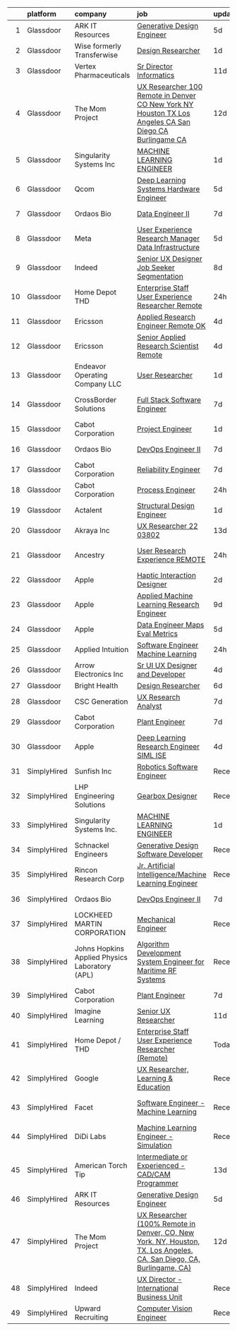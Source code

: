 

|    | platform    | company                                        | job                                                                                                                                                                                                                                                                                                                                                                                                                                                                                                                                                                                                                                                                                                                                                                                                                                                                                                                                                                                                                                                                                                                                                                                                                                                                                                                                                                                          | update_time   | location                    |
|---:|:------------|:-----------------------------------------------|:---------------------------------------------------------------------------------------------------------------------------------------------------------------------------------------------------------------------------------------------------------------------------------------------------------------------------------------------------------------------------------------------------------------------------------------------------------------------------------------------------------------------------------------------------------------------------------------------------------------------------------------------------------------------------------------------------------------------------------------------------------------------------------------------------------------------------------------------------------------------------------------------------------------------------------------------------------------------------------------------------------------------------------------------------------------------------------------------------------------------------------------------------------------------------------------------------------------------------------------------------------------------------------------------------------------------------------------------------------------------------------------------|:--------------|:----------------------------|
|  1 | Glassdoor   | ARK IT Resources                               | [Generative Design Engineer](https://www.glassdoor.com/partner/jobListing.htm?pos=112&ao=1136043&s=58&guid=0000018286870ad1aac66d6ca388a45b&src=GD_JOB_AD&t=SR&vt=w&ea=1&cs=1_012228f4&cb=1660114373851&jobListingId=1008053488799&jrtk=3-0-1ga38e2t1g2q9801-1ga38e2tnjflv800-968b136550eb3458-)                                                                                                                                                                                                                                                                                                                                                                                                                                                                                                                                                                                                                                                                                                                                                                                                                                                                                                                                                                                                                                                                                             | 5d            | Menlo Park, CA              |
|  2 | Glassdoor   | Wise formerly Transferwise                     | [Design Researcher](https://www.glassdoor.com/partner/jobListing.htm?pos=124&ao=1136043&s=58&guid=0000018286870ad1aac66d6ca388a45b&src=GD_JOB_AD&t=SR&vt=w&cs=1_9b1b222f&cb=1660114373857&jobListingId=1008061068404&jrtk=3-0-1ga38e2t1g2q9801-1ga38e2tnjflv800-8e8d3fd3090ffea4-)                                                                                                                                                                                                                                                                                                                                                                                                                                                                                                                                                                                                                                                                                                                                                                                                                                                                                                                                                                                                                                                                                                           | 1d            | New York, NY                |
|  3 | Glassdoor   | Vertex Pharmaceuticals                         | [Sr  Director Informatics](https://www.glassdoor.com/partner/jobListing.htm?pos=104&ao=1110586&s=58&guid=0000018286870ad1aac66d6ca388a45b&src=GD_JOB_AD&t=SR&vt=w&cs=1_926623f8&cb=1660114373850&jobListingId=1008038636642&cpc=878687325D2A5CC7&jrtk=3-0-1ga38e2t1g2q9801-1ga38e2tnjflv800-8c6666baebe0c308--6NYlbfkN0DLSkztd4vtTiXJqeHSV6FQdAfV6v4UgVauYgd-fEjIKzcBdXAyD1pAqBYN21JT7FRNkXQlVRWH2X5r23gxL7hkcXW29DF7uqYarHl3-kBnk9wiy9VUUwrfFDE1bbGq-3WotvgzURLlkFs9D6HE7sYjcXuvRYf1-nGtTBsFro9MTNNql6ZanUAuSY0tLzArzgUMiOb9VOBipB3yfSdNzEF7CH6iFwm-iAcSrXVr2yWCb6fSgOcS2pj81FSE1ynWjWYV2UrWFKM2TqcYu4Z8O6_2mWwd-2S7LNvo2VN9tSOlCUdHawafq-rqANHxXJCa9XGybFjhGSpJPj9KX3laQesjasTh-oqhIpRsHEH0H9fDwSVbxWj6yGKVolAzEHDLifxp7ZGD2txshhAjqD3NlwDGkyYySkHFaZGq5aMFtQVWk4_acz0F_qBzxzF_YrhiTk7lpMeBB3SVTvGrde_0nOfpmRx604kHaxrzNzyGssG_JImG7jAJi5PkQHdgqVuyqX2lKyXZOGyb3gIYVL0MSnKF79kyW6yMxHzMHtLKlFuxk8JLQ80orBpy)                                                                                                                                                                                                                                                                                                                                                                                                                                                                               | 11d           | Boston, MA                  |
|  4 | Glassdoor   | The Mom Project                                | [UX Researcher  100  Remote in Denver  CO  New York  NY  Houston  TX  Los Angeles  CA  San Diego  CA  Burlingame  CA ](https://www.glassdoor.com/partner/jobListing.htm?pos=107&ao=1110586&s=58&guid=0000018286870ad1aac66d6ca388a45b&src=GD_JOB_AD&t=SR&vt=w&cs=1_32e928f5&cb=1660114373851&jobListingId=1008034968036&cpc=C19BE7EA145E205E&jrtk=3-0-1ga38e2t1g2q9801-1ga38e2tnjflv800-67172432695b284b--6NYlbfkN0BDp_epf89aHDQhKpPegNJQ_ldQpEFZQsM9OcONMGxWx6pU56EKHF58QjVdAUvn2gXbir20QHWRLNwdvRc3_NIGqJ-s9orVohzQ1eBZAEMF8feyYqvQOp_ymqfL4B7zGZu4pnTpy7cWuCNrkPyTgz6AUWGiur08UrlqpByqfLO4_6Q0VWQySabgXUobcs_fsjowmt0zT6VMecjOKA8eh6FOfXY5nL5wkTvZj4ZLSsDhmRFk4zd1ewuKJft-dPOnUXwl8fMGLtnpQUyx9H8LzsII0OOL259H1JbV9ECvfZ1-tuYSb74C4-UlJnXxSnwy1YgcFYtFVa3p3bj1fsRxgG6vaa__TigsH37R1OWCMaMy7fMNmmmvJKrZvfDEGG6o3s1gVcOKS773JFZajeeJs8euAoMiR0aWIVh9jtJSY4j45ImIBb3MgWuEplTpQ1_sOsV3PP9VPBtVMRxLi63aSj6EZP8Tf6hrDdVAx_YwGx3RADNkMFb2oPIm98hEtyCofc3uktPnsAWph2gEF8YB_lt4btNINxkmJOFH23q6p6gQtTURXXH8Om-bjAfBF8dMvn5k58cPYCzHGQ%3D%3D)                                                                                                                                                                                                                                                                                                                                                       | 12d           | Houston, TX                 |
|  5 | Glassdoor   | Singularity Systems Inc                        | [MACHINE LEARNING ENGINEER](https://www.glassdoor.com/partner/jobListing.htm?pos=103&ao=1110586&s=58&guid=0000018286870ad1aac66d6ca388a45b&src=GD_JOB_AD&t=SR&vt=w&ea=1&cs=1_d184c5ec&cb=1660114373850&jobListingId=1008061183924&cpc=C3517E2410EFB392&jrtk=3-0-1ga38e2t1g2q9801-1ga38e2tnjflv800-7210eacefcc866b2--6NYlbfkN0CtwOkgDuej6vPfWODMxjOIyNEohQmdYMppGq8y8dOpBhDQGscm3dodQ8jwyPYAPvtMN8oOsFtAXeV00_JlJr2hexHfooBDObTkIixtocVIuly5mY_LhOoVsfT3yebNSuw3MixXazDBx5MNcje3IPzphM3oPK2w_zBOyGtydC8v00WH2tx7Qgl3pYOavSXSaCnC9TQYFUducfT3aQ9WEU4eBx-cSfOeKN2exaedv0zzb8MWT95HuajLbPro3EtwwIwSBLQ4HgJ23gPqqP17kdz8cf_JThPVuI05iBTsiquIvIrBX1uglFkyJbfLtelXD4JizPSOtyJ4cATTXc_jFle4Ur55zfI4UgkYMUeayWg11EQ2yLpNgq0omwXqWWWuzKi3q-PaceKXNFt4sNZ3ahXwQzy68bPIvr9I3lk0KUb7QYRVZBac1nk2AXwTd41-jLC9TTm-fkGkqiFT5l7xqGua_W7qn1TZEVPdbNsT19rPIpfD-VgfaOgEF-K9BAiigMo%3D)                                                                                                                                                                                                                                                                                                                                                                                                                                                                                                                           | 1d            | Princeton, NJ               |
|  6 | Glassdoor   | Qcom                                           | [Deep Learning Systems Hardware Engineer](https://www.glassdoor.com/partner/jobListing.htm?pos=126&ao=1136043&s=58&guid=0000018286870ad1aac66d6ca388a45b&src=GD_JOB_AD&t=SR&vt=w&cs=1_93011ae8&cb=1660114373857&jobListingId=1008054096328&jrtk=3-0-1ga38e2t1g2q9801-1ga38e2tnjflv800-f2de1cf3034822a6-)                                                                                                                                                                                                                                                                                                                                                                                                                                                                                                                                                                                                                                                                                                                                                                                                                                                                                                                                                                                                                                                                                     | 5d            | San Diego, CA               |
|  7 | Glassdoor   | Ordaos Bio                                     | [Data Engineer II](https://www.glassdoor.com/partner/jobListing.htm?pos=106&ao=1110586&s=58&guid=0000018286870ad1aac66d6ca388a45b&src=GD_JOB_AD&t=SR&vt=w&cs=1_e73039f9&cb=1660114373850&jobListingId=1008048418036&cpc=C19BE7EA145E205E&jrtk=3-0-1ga38e2t1g2q9801-1ga38e2tnjflv800-907958a6c139fc12--6NYlbfkN0DG4ntHtB_rMsnfhgmnSvK2brktLme1L4SiDeJjQ-izrVOLqRJ5-yjEhSyAj73O13ROpSzp79vSWq4GOqbIErSzM8-tGTruVj2MTowd9uA5GMdSbmiGfQ-Xc8ZOBLqOBTEeFDSpcfhQiSDBsi08-rN5WTyP7JR6bUxmpHLt7Ry_TLHql2qfvoEb0Ypr4Z_PanLLckrtx7tnWPzqfkeRwlForZwc2tiCgheh9E1sqZ_d9vOegoZHLZ3Bio6iinPUW5Wi9umm-hCR6aX-wTyYIB0A-AT5ADx0WPGJXX7bUM4FuGYGAy0Z3qWcGRoVYGdFAK-uP-zycUYlvCOrzWMecoHd5n-IXwBSxIissFqlw42xoBd5ILuWzHLYI9bEAWqnLM17tqT3QoZyGHTo8vqWwdCRVDU5S7y8qlYu4UR2AkYTFKy-GblDjgmidAOZcE98FW4VnXBZnqUwdMg_19g8Bh0LWN9TWHAmKPpV-harrZKceH0PnYO5CGClRg-bain4TXyuDkhWc8DojSAV1Wu_zPgezbwp2Vna5w0I9N0QC4rZb-f0OXFyn9sU5cC0qIFtw_u3gJs62hZfLB6WoWQDPrctKQXbdDlG12JjX-igmmroTpb4DWRF38ObHofh17C_FggI6YC7Z8FhbGrn0sc8C-39UXVQDWeSOOxXDzMuKoFi8XfHckBLdf0uz_SywrounU_cX28l3B5LuB4o3LUO7-i8j3q_Lua0_gdBVSH-nn1jpck90q2HPDm475fjGArm01npK4LhAQPqNQRLQfWSM1eDcBqO0p_CQb5I7Uosxl5rhha9bx74qJkG3Vinp8uBn40AFa5QzBQfGCYTYRx2Gh9IT7bWWp9XZiVAelBIQfziJVtTrz2keUm_0Id197eRsIxRimwuVwzwbmiGJTg15BNepT5U-FiClsleDTLvfgMOwz7qCbjdroWO8ueG2O1BQIZgTXppT_yQrQ%3D%3D)                                                           | 7d            | New York, NY                |
|  8 | Glassdoor   | Meta                                           | [User Experience Research Manager  Data Infrastructure ](https://www.glassdoor.com/partner/jobListing.htm?pos=130&ao=1136043&s=58&guid=0000018286870ad1aac66d6ca388a45b&src=GD_JOB_AD&t=SR&vt=w&cs=1_a2172b86&cb=1660114373857&jobListingId=1008054124560&jrtk=3-0-1ga38e2t1g2q9801-1ga38e2tnjflv800-d6b1ac4c8bf1d8ef-)                                                                                                                                                                                                                                                                                                                                                                                                                                                                                                                                                                                                                                                                                                                                                                                                                                                                                                                                                                                                                                                                      | 5d            | Menlo Park, CA              |
|  9 | Glassdoor   | Indeed                                         | [Senior UX Designer  Job Seeker Segmentation](https://www.glassdoor.com/partner/jobListing.htm?pos=110&ao=1110586&s=58&guid=0000018286870ad1aac66d6ca388a45b&src=GD_JOB_AD&t=SR&vt=w&cs=1_be497c97&cb=1660114373851&jobListingId=1008045137922&cpc=A65DF3A704A48F9B&jrtk=3-0-1ga38e2t1g2q9801-1ga38e2tnjflv800-ba22dd3dffbff0ff--6NYlbfkN0CiRNM7CVr8YueLFKlzwbFWI0o7IjV438l4sVrvKZ0flpURU_mqoI8EbsK64YRr3OBxamdZgdgko2CTfioXCY_DYHIB2xxcyVwomUs2pzvmtaphLKjiNDB_cy3xqXCuLNWRh7cQuUlcbFgaGG8KCxN0jJPzf7cgbXkBzQFyoHT4iI93G_pHj1G5hgk02PxcU8zTonDd4wdBKGbd_CPinwvchoZYRxYW9FN0yqoKJjZnaCQ3tdA6veBidQXhMA7EC-FEDPEv_qlM4pilXC9muVI9PYnQJUc0vtgm3IUdwXBNkgFufsCfpOOWijNJcmGb_K6MoYSmt0fb4wsv57MtzwZ5CeF5tDPmRDJ6v67yZHk6y9-Axk2sWRwAlu1gQ0dZZt8vtA8yT5C8MOpQV3aEU1kYAAdynhoD9dvtxtmPyF4ZpYz2bws_OZM3QzGBySxkHVewN_Zq36u2yBBB_Dsr6LwYCNPPtswFeyfNrWy8yhzITJ8xvVpd5QJ5Z9udMUl4BUbJBYQX7PHX9fCxa4ycmKJ5vn7us2S_vNmEM1pLIzs6Hw%3D%3D)                                                                                                                                                                                                                                                                                                                                                                                                                                                                | 8d            | New York, NY                |
| 10 | Glassdoor   | Home Depot   THD                               | [Enterprise Staff User Experience Researcher  Remote ](https://www.glassdoor.com/partner/jobListing.htm?pos=125&ao=1136043&s=58&guid=0000018286870ad1aac66d6ca388a45b&src=GD_JOB_AD&t=SR&vt=w&cs=1_5e4fd6d8&cb=1660114373857&jobListingId=1008063577185&jrtk=3-0-1ga38e2t1g2q9801-1ga38e2tnjflv800-98841ea7cd005356-)                                                                                                                                                                                                                                                                                                                                                                                                                                                                                                                                                                                                                                                                                                                                                                                                                                                                                                                                                                                                                                                                        | 24h           | Atlanta, GA                 |
| 11 | Glassdoor   | Ericsson                                       | [Applied Research Engineer  Remote OK ](https://www.glassdoor.com/partner/jobListing.htm?pos=116&ao=1136043&s=58&guid=0000018286870ad1aac66d6ca388a45b&src=GD_JOB_AD&t=SR&vt=w&cs=1_5924dc5d&cb=1660114373852&jobListingId=1008056418648&jrtk=3-0-1ga38e2t1g2q9801-1ga38e2tnjflv800-a738decb98a04a21-)                                                                                                                                                                                                                                                                                                                                                                                                                                                                                                                                                                                                                                                                                                                                                                                                                                                                                                                                                                                                                                                                                       | 4d            | Plano, TX                   |
| 12 | Glassdoor   | Ericsson                                       | [Senior Applied Research Scientist  Remote ](https://www.glassdoor.com/partner/jobListing.htm?pos=128&ao=1136043&s=58&guid=0000018286870ad1aac66d6ca388a45b&src=GD_JOB_AD&t=SR&vt=w&cs=1_69323be1&cb=1660114373857&jobListingId=1008056418580&jrtk=3-0-1ga38e2t1g2q9801-1ga38e2tnjflv800-b731b7688581a356-)                                                                                                                                                                                                                                                                                                                                                                                                                                                                                                                                                                                                                                                                                                                                                                                                                                                                                                                                                                                                                                                                                  | 4d            | Los Angeles, CA             |
| 13 | Glassdoor   | Endeavor Operating Company  LLC                | [User Researcher](https://www.glassdoor.com/partner/jobListing.htm?pos=117&ao=1136043&s=58&guid=0000018286870ad1aac66d6ca388a45b&src=GD_JOB_AD&t=SR&vt=w&cs=1_3fdae5bd&cb=1660114373852&jobListingId=1008060385314&jrtk=3-0-1ga38e2t1g2q9801-1ga38e2tnjflv800-77f36a4c45207d54-)                                                                                                                                                                                                                                                                                                                                                                                                                                                                                                                                                                                                                                                                                                                                                                                                                                                                                                                                                                                                                                                                                                             | 1d            | New York, NY                |
| 14 | Glassdoor   | CrossBorder Solutions                          | [Full Stack Software Engineer](https://www.glassdoor.com/partner/jobListing.htm?pos=129&ao=1136043&s=58&guid=0000018286870ad1aac66d6ca388a45b&src=GD_JOB_AD&t=SR&vt=w&ea=1&cs=1_95bc82a0&cb=1660114373857&jobListingId=1008047555985&jrtk=3-0-1ga38e2t1g2q9801-1ga38e2tnjflv800-ff5e0ae6bc4e012b-)                                                                                                                                                                                                                                                                                                                                                                                                                                                                                                                                                                                                                                                                                                                                                                                                                                                                                                                                                                                                                                                                                           | 7d            | Saint Petersburg, FL        |
| 15 | Glassdoor   | Cabot Corporation                              | [Project Engineer](https://www.glassdoor.com/partner/jobListing.htm?pos=114&ao=1136043&s=58&guid=0000018286870ad1aac66d6ca388a45b&src=GD_JOB_AD&t=SR&vt=w&cs=1_514f1973&cb=1660114373852&jobListingId=1008061531769&jrtk=3-0-1ga38e2t1g2q9801-1ga38e2tnjflv800-949074bbe0e2c7ed-)                                                                                                                                                                                                                                                                                                                                                                                                                                                                                                                                                                                                                                                                                                                                                                                                                                                                                                                                                                                                                                                                                                            | 1d            | Carrollton, KY              |
| 16 | Glassdoor   | Ordaos Bio                                     | [DevOps Engineer II](https://www.glassdoor.com/partner/jobListing.htm?pos=108&ao=1110586&s=58&guid=0000018286870ad1aac66d6ca388a45b&src=GD_JOB_AD&t=SR&vt=w&cs=1_6bbb3b3c&cb=1660114373851&jobListingId=1008048418048&cpc=7F6F94E2229B3AB5&jrtk=3-0-1ga38e2t1g2q9801-1ga38e2tnjflv800-fc89eb719dbc1cde--6NYlbfkN0DG4ntHtB_rMsnfhgmnSvK2brktLme1L4SiDeJjQ-izrVOLqRJ5-yjEhSyAj73O13ROpSzp79vSWtq2M8nI_811qh5V6ItbfbWc-6z1_DTsCkjbxnBH59Cq6DgqKN2v1eXovP14e06wHgg0YT6K1if6JaUd3B9OEukI9eOxx57B-bZjsK9p5M5StrSaVzh64VdQ-Df4y2wxTXS9E3eZ1lwZ1aajQhKps4lyk248pxxzhZ4r8nNsVnBcheK35jr5WKwZAAzRfE0TZgt4KxYay7lTtNh7KTLrfKF5y0o0ITZAQjCI0YvEB2KDeD4UC54PgEX8dallVg7MwJ_mAdBphypbFEZz4MlcAMWS7aCPgdZ-E1xCw9i4KKrYhB85pDr20BKd6Zrifo60VvgM2KAT58oLZPuH1GSTa3iVASxD45_G5LpTleaZ5h-_1H9BqSj6qOZZo0m1bfKBfV_6GzA5IS1qYLEKn1DrgfV3wyBbreqz2brZ2YKzA7BcgC7rXMKlvYIMKheW-xjgzQ006iyANZEwRSETxB14wmQf8tXLbtaSYJofq_q8EHB8mkXzOTxi9-kwEtVKvPU88u90HI4XLyvH3F8QArA4ZLua64ANBz-ujW7JHJ35vFpTIctnQT6yT-CFilCSSWyovaodF_vqOQscIw10LzCkKgPpwCp5gLIkvkttLd4hh1yTUorPUlVxpJvkYQD5c72t21S9i7Qq7HKYD-ms50_wwg4XSQoetLo0jdGyjdoOTO8BF_xV3u6T0gpyoB3ztaNUkIXHgFp3fUiDWHNnt6UW51S3p6YXC0-DJthnlaQ74JwmhPMQwJnI_F6sNdBQA8xC-OdbxvRQl213aqK16OZX4hB6PLW3TL6XHdiEV3z1sgFx9q080BhvX53Z8YZ9Z4KQ32kEOoH8rWTraUc8xrHsp1O_4SZ7qyETdT3_lnZcSsUhlhH9K2Ma4PMPi3aHoHJGsw%3D%3D)                                                         | 7d            | New York, NY                |
| 17 | Glassdoor   | Cabot Corporation                              | [Reliability Engineer](https://www.glassdoor.com/partner/jobListing.htm?pos=127&ao=1136043&s=58&guid=0000018286870ad1aac66d6ca388a45b&src=GD_JOB_AD&t=SR&vt=w&ea=1&cs=1_87ad5c01&cb=1660114373857&jobListingId=1008047219101&jrtk=3-0-1ga38e2t1g2q9801-1ga38e2tnjflv800-5fcd712e19be0bfd-)                                                                                                                                                                                                                                                                                                                                                                                                                                                                                                                                                                                                                                                                                                                                                                                                                                                                                                                                                                                                                                                                                                   | 7d            | Tuscola, IL                 |
| 18 | Glassdoor   | Cabot Corporation                              | [Process Engineer](https://www.glassdoor.com/partner/jobListing.htm?pos=113&ao=1136043&s=58&guid=0000018286870ad1aac66d6ca388a45b&src=GD_JOB_AD&t=SR&vt=w&cs=1_d74bddf7&cb=1660114373851&jobListingId=1008063768473&jrtk=3-0-1ga38e2t1g2q9801-1ga38e2tnjflv800-0e72892da3ee5ccd-)                                                                                                                                                                                                                                                                                                                                                                                                                                                                                                                                                                                                                                                                                                                                                                                                                                                                                                                                                                                                                                                                                                            | 24h           | Tuscola, IL                 |
| 19 | Glassdoor   | Actalent                                       | [Structural Design Engineer](https://www.glassdoor.com/partner/jobListing.htm?pos=109&ao=1110586&s=58&guid=0000018286870ad1aac66d6ca388a45b&src=GD_JOB_AD&t=SR&vt=w&ea=1&cs=1_f2259c4f&cb=1660114373851&jobListingId=1008061253524&cpc=1160948BCBA38B5B&jrtk=3-0-1ga38e2t1g2q9801-1ga38e2tnjflv800-8e90929a894a3bfb--6NYlbfkN0ChYVx_I3yfZ_JDY3EFoivtqvi_stwnZ_kRt8Dowt_l_d1ydueao4NE-oUleRJ4yhixlyI0_BbKK8H8imGmce_brB_Ye58ckizM5U0kO0HozPMMLpg-awZEmLJ6K2qR-SOwgkgRaEhPymzpsEvcjhEkFDSNz8mjKDljJp-cvbhl5BavPOdFY85WJsErgfI1su4teaMofVqtWoGaQHM9nOjrBxjDM6ZLomweuUlCG0SRMen9d_d0nmVje8VK-ryLUg9cFlOCRPT8ZU5_P_hyCypYvjANo4PnMjkkyXmCGhAJAQvpeS289Ukj-4k50y51yDUS74eTn1_uggJC0QT8uschNk_oGkRsPU14SFhG-YetAVRRVA3pRbcNC0ogss8fPgFwX648RGGJSRPbh0Y1L7eHReYZ93A8qq1szVOOoeZs_dCFDswAefWYhqPBXy1lOgZY75cOfS3Q5J0iE5tlu9dc6GEBukI6bwDkKQ8r3lKUZnNGrbf9kei1jjoyR0tlNqwD0vlTzA_v6GyVEPcxQOpGmSei_tCqe0w4Rg4QFPomtvn4xCKgsQ497zFB7Dd35BYyO3iLjTfSZPMCVK1lAOVlnamcY2LNbSRJK3eOpnnwZ985dtRwzoX-4KRUTsu-Jp1660rwYaz-2cMUod3qPOGEUdR3T2xUQ2Y_PAVK1NtVQSxbUNxQlHcrg7GrJuZ1mStZL3ivqc31r9Wby9zxblXCXTgihG3P-Fobr4P8lIoiX9u5YIN9y-o8O72s45vmBEQNcWa5yWim0PbuPSNEysAnGwMOV7cb8MQyFRiuOQ9V__whQWsFEILv_dvTcVqVn5jZ15EFWEAW40ay8IXXQXCrqLhSpe28g5TO3HKk-GDC1khTzsz-i2J3mTkuKX_nBDPOI2DAKHr63qQ4GAWYo3R2OYrOTYbw4ox401sq7ZBOCpsEEm63ZY9eqUJW93TC_-1RBzBUhx_R3Vf1Bu2LAW_0DHFrBQ_hS5s%3D)                          | 1d            | Ridley Park, PA             |
| 20 | Glassdoor   | Akraya Inc                                     | [UX Researcher   22 03802](https://www.glassdoor.com/partner/jobListing.htm?pos=121&ao=1136043&s=58&guid=0000018286870ad1aac66d6ca388a45b&src=GD_JOB_AD&t=SR&vt=w&cs=1_3d89f7cf&cb=1660114373852&jobListingId=1008033552694&jrtk=3-0-1ga38e2t1g2q9801-1ga38e2tnjflv800-db53e58057eee83a-)                                                                                                                                                                                                                                                                                                                                                                                                                                                                                                                                                                                                                                                                                                                                                                                                                                                                                                                                                                                                                                                                                                    | 13d           | Mountain View, CA           |
| 21 | Glassdoor   | Ancestry                                       | [User Research Experience  REMOTE ](https://www.glassdoor.com/partner/jobListing.htm?pos=119&ao=1136043&s=58&guid=0000018286870ad1aac66d6ca388a45b&src=GD_JOB_AD&t=SR&vt=w&cs=1_6c92a2b6&cb=1660114373852&jobListingId=1008063126234&jrtk=3-0-1ga38e2t1g2q9801-1ga38e2tnjflv800-1a1feafe4f36a89e-)                                                                                                                                                                                                                                                                                                                                                                                                                                                                                                                                                                                                                                                                                                                                                                                                                                                                                                                                                                                                                                                                                           | 24h           | San Francisco, CA           |
| 22 | Glassdoor   | Apple                                          | [Haptic Interaction Designer](https://www.glassdoor.com/partner/jobListing.htm?pos=115&ao=1136043&s=58&guid=0000018286870ad1aac66d6ca388a45b&src=GD_JOB_AD&t=SR&vt=w&cs=1_39a2d9ce&cb=1660114373852&jobListingId=1008059355189&jrtk=3-0-1ga38e2t1g2q9801-1ga38e2tnjflv800-dc6ebfcb211a61cf-)                                                                                                                                                                                                                                                                                                                                                                                                                                                                                                                                                                                                                                                                                                                                                                                                                                                                                                                                                                                                                                                                                                 | 2d            | Cupertino, CA               |
| 23 | Glassdoor   | Apple                                          | [Applied Machine Learning Research Engineer](https://www.glassdoor.com/partner/jobListing.htm?pos=105&ao=1110586&s=58&guid=0000018286870ad1aac66d6ca388a45b&src=GD_JOB_AD&t=SR&vt=w&cs=1_caebec37&cb=1660114373850&jobListingId=1008040016952&cpc=F4EED0218A761C36&jrtk=3-0-1ga38e2t1g2q9801-1ga38e2tnjflv800-80634c36c4f4b8fe--6NYlbfkN0BvKrLyj5gPmtZO9T8euul8TCxuuKNOtzRJOomxnwSEodTz2Bc-sPZl8WPllYOnI2jf4S4gHxb_xZ9S6tAcwRgiAvfl-FLhQWxMOk2aQ5WNRGZUF1RL6UTlOl9uoOZSsi_TYpJbJpWxkQB1ILyD6bDCnTL8Fy4LK8CPlQLejhrXiVRmPmXeIaLSgNidDkWN10F2j1BrUjF9yQUUap-A2ZpR5n9J4YPPK_YPCFh8Jm08rl-NtUl0xJR8STQwM3UZ-jNNSGHdSoO1Vsrdb-Hwjps2wVldGhQbgUfS8LglQiV3Nkt8sGfXP8k7bjJWam8ZR0NPfxbuwfx-1CDJZQ0L1lcVTA-4qfTS9HeT6s_7O1P6Q8cdZXGCqEMNz4bt1QpxEOd0YL7eNc_bjgM-aNSCVEp10-3Pk3jgy7DKlP0FZpRUCEzQ3xgDBINch3tWepl8jWaeOxNcw4SjxbOFi7qTcLi-Pkic3SeS2isPfzSysuE95fHUr4dPXyiMPIN7fKF_qtBQq9J-X56MExXsjs-A7t648i0iZPQrtP-GyfSd6ucdRnkyc4sn2eApuzaNzawVcGfr_k76rDZ7m1QJD4Fs510Dh_vnUy2mZQVP3PiTzyjeZg3nJx6Ms4ArL3pW9NGQtgAyIrFXlszpr68tzbdi5MxKRHlaCxzsu6kcGaZbGuvyd5PjXSwiMy4V-mmPl6MO8o5w938p81jImtbBQgMsBY57qX2JqOHWxLhJD0qHbvTpqhPq9vUf6Jv8up0ua81iLC1lPbW1zYGvDKId2ugv8exshMAwIp7LbCDA4QJuNzggvV9E67lOnHfQzNOXZFrr8Dn2_zhvvzLyS6vW4HyC2mFlG-j3g5c3bgYSxHFIDkBqi6c-TskeAYnK9B5dGhy_FBX-6-FippFU6NhKf2MLhlonwhkToMZHtVSA4mzGnhDpIyn5wSyeUJmBTyCU5__Kqvk3OgjhqWMZZ4_NlnMHk2nsz3RGAeSoGqUcaVBqSMdNcA%3D%3D) | 9d            | San Diego, CA               |
| 24 | Glassdoor   | Apple                                          | [Data Engineer  Maps Eval Metrics](https://www.glassdoor.com/partner/jobListing.htm?pos=101&ao=1110586&s=58&guid=0000018286870ad1aac66d6ca388a45b&src=GD_JOB_AD&t=SR&vt=w&cs=1_801d63b5&cb=1660114373849&jobListingId=1008052189557&cpc=8795CF9063CD573D&jrtk=3-0-1ga38e2t1g2q9801-1ga38e2tnjflv800-8cc301145b108724--6NYlbfkN0BvKrLyj5gPmtZO9T8euul8TCxuuKNOtzRJOomxnwSEodTz2Bc-sPZlt2Zgji_QUXFUujvrD69HkJ92zgYsOxSI6AUxEMsTN40wqiJNuk9H99kWje5zxxm38TYihDyPX3m2n6k74TGd7U47kzdwvTOBYAWEfRvCiDCSx3QQRKGMkXcl0X3KEcCSee7XWLfti-JhCOXy0-v76ATX2_Y5OCYp1Nch-8atUhcUodUTUlztXgTTQRSQrXNljilqHC_4FcoPYK08JSJKy4bMhWcVoKgBNs1gm9nBxzrdaT1Ea0boLHq3mjRcuRqifSeEAsZ5kSXXYuqmClfMByzn7eO1HMP_tjSy1tIwny0vsRDf_MCW__bkZRxsT2W7wWuvB2XYaWRFd7EUaDMYfHINzBFidJNGUM9jCsiXTs0WWqKzvK_T70WRqC325rwGBcNNezpVhRuJi4z5ABwZbVnwY1Bv1n6Wx2zezi79ZSf6bpRQGbps4rQL9JB2r4KhNiMFY8zzA8cILhOJQtZw4WsRLJlrEfJTmSY86KHz3Z8VUJNeYpnBtr7Zltnwabg0qrPieph5ecsedIpv2UIST_wnjOMWueR8L0KfWfxHxyIVSjNMTkIFwUFwRSATpZepPJd2wU0fwxNKAhCvjlRNjpXcpMndR0fM0zFG5pPhBvQIaHsYofVv9LhPWLokmZVXVa7zzkMg3DA0QdcLzpE80CX1Dd0gkzHcbjaibx65xgVmBy8ZgQZKIfXx17dfHjetI2jmxafJbkomHtjqEl5MeiLMIv8PYojQ3Rj8l5u5vuNBtGIsY7oXt2QwGbqDVTd6UrpCwa1-wYfJgOFggQc_22JzdhWrGxZNiEErLTFzHBHk2v_0Wj4FkZwbHSrMp8WQ68q-We5Dg382hNv7KfOaHQGvD3i2xfBQMFthr54k0ysbdez2Q1Eeit8mbXCavIccZ6sj-H1RrKSLdBFTdSPdP8wM38kUBnbG)                                       | 5d            | Cupertino, CA               |
| 25 | Glassdoor   | Applied Intuition                              | [Software Engineer   Machine Learning](https://www.glassdoor.com/partner/jobListing.htm?pos=123&ao=1136043&s=58&guid=0000018286870ad1aac66d6ca388a45b&src=GD_JOB_AD&t=SR&vt=w&cs=1_80efde48&cb=1660114373856&jobListingId=1008062334095&jrtk=3-0-1ga38e2t1g2q9801-1ga38e2tnjflv800-e2a90bcca028d7a2-)                                                                                                                                                                                                                                                                                                                                                                                                                                                                                                                                                                                                                                                                                                                                                                                                                                                                                                                                                                                                                                                                                        | 24h           | Mountain View, CA           |
| 26 | Glassdoor   | Arrow Electronics  Inc                         | [Sr UI UX Designer and Developer](https://www.glassdoor.com/partner/jobListing.htm?pos=111&ao=1110586&s=58&guid=0000018286870ad1aac66d6ca388a45b&src=GD_JOB_AD&t=SR&vt=w&cs=1_db0ebb9e&cb=1660114373851&jobListingId=1008056065955&cpc=8795CF9063CD573D&jrtk=3-0-1ga38e2t1g2q9801-1ga38e2tnjflv800-f6ddbad6c18bc47d--6NYlbfkN0DU7nQRDbH4s4aLIJcXdF8O4sVsxvpk95xASanc1ljvNUK9W2Ghb2zU1DyG5cANs0biYU88GwOLmEIliwjT3BgXc2QvEyj8j_hoSpD-FMPmQELIlkgbkqZPwtC_tSqWrQZWlLY6VXU33v-0Fhi7yEuh5JebqA22tuGxOKjromyq4iM-zg821kQ-YFju__z9BYBiFa7IczSzOmQExU9n8A0lYGIiCaQp9xuB-dR83p6nykZLcFzz7yhSTQO3kL9IhEc1fK8Z07tCDfeS8EzO4pCCoE27cjJohAxUaI3N3w7Daxv3w1XUjIeMWNQcrAO4qIeFl2jetueQ-M_8sow30enh7L7dVHSZa2k0qXm0FLu3c0UwpfYQptBYSTOE3kugCrkv4DAzIoUxSQPCnaiCTmpRYyXJxCaMeoLC6SvX0LcywSKRvLv4qb1jINjncH0HwyjzzD2HhiHL0NnnCM9-YvCk2o_IIh6ne1zJVXdA5xayI6w5BWNoMG1xv-q1Cr3U40iHMf6ZYhXBzd0IQvcK6HEXklA-KB9bBWf_ORRRqt3TPDMWOBYMQ9S2)                                                                                                                                                                                                                                                                                                                                                                                                                                                                        | 4d            | Hawi, HI                    |
| 27 | Glassdoor   | Bright Health                                  | [Design Researcher](https://www.glassdoor.com/partner/jobListing.htm?pos=120&ao=1136043&s=58&guid=0000018286870ad1aac66d6ca388a45b&src=GD_JOB_AD&t=SR&vt=w&cs=1_b4c1fe17&cb=1660114373856&jobListingId=1008049828200&jrtk=3-0-1ga38e2t1g2q9801-1ga38e2tnjflv800-43cfca78f4ff2ec1-)                                                                                                                                                                                                                                                                                                                                                                                                                                                                                                                                                                                                                                                                                                                                                                                                                                                                                                                                                                                                                                                                                                           | 6d            | Austin, TX                  |
| 28 | Glassdoor   | CSC Generation                                 | [UX Research Analyst](https://www.glassdoor.com/partner/jobListing.htm?pos=122&ao=1136043&s=58&guid=0000018286870ad1aac66d6ca388a45b&src=GD_JOB_AD&t=SR&vt=w&ea=1&cs=1_98fe2a45&cb=1660114373852&jobListingId=1008048415916&jrtk=3-0-1ga38e2t1g2q9801-1ga38e2tnjflv800-235d36f01d85a177-)                                                                                                                                                                                                                                                                                                                                                                                                                                                                                                                                                                                                                                                                                                                                                                                                                                                                                                                                                                                                                                                                                                    | 7d            | Remote                      |
| 29 | Glassdoor   | Cabot Corporation                              | [Plant Engineer](https://www.glassdoor.com/partner/jobListing.htm?pos=118&ao=1136043&s=58&guid=0000018286870ad1aac66d6ca388a45b&src=GD_JOB_AD&t=SR&vt=w&ea=1&cs=1_f5c63b85&cb=1660114373852&jobListingId=1008047461935&jrtk=3-0-1ga38e2t1g2q9801-1ga38e2tnjflv800-2c7b7538a2449344-)                                                                                                                                                                                                                                                                                                                                                                                                                                                                                                                                                                                                                                                                                                                                                                                                                                                                                                                                                                                                                                                                                                         | 7d            | Midland, MI                 |
| 30 | Glassdoor   | Apple                                          | [Deep Learning Research Engineer   SIML  ISE](https://www.glassdoor.com/partner/jobListing.htm?pos=102&ao=1110586&s=58&guid=0000018286870ad1aac66d6ca388a45b&src=GD_JOB_AD&t=SR&vt=w&cs=1_d99103b8&cb=1660114373849&jobListingId=1008056590665&cpc=F41FEAB56D215062&jrtk=3-0-1ga38e2t1g2q9801-1ga38e2tnjflv800-8cf5afe57976b440--6NYlbfkN0BvKrLyj5gPmtZO9T8euul8TCxuuKNOtzRJOomxnwSEodTz2Bc-sPZlt2Zgji_QUXErRRnd3Vp33tQcT4pd6XuZL_EzX01p5DU7LGNOAZKf6b8nES_dPSorzZRCkxH5ilFxRiK4HLwj0nPFAM19nIRFCjVqopxEUI0aV3oXzY-4uf3DMhgenue8OhGT4OKkb1uDVtA6y6QgovtGBG_5tfRyw552oFT0Fbx7P4tr-6pMGf-uAjuCFmY4zJI3S_tZlYKvLucGFoWG0QUvbkvPUJ8NGAv9iGtrqMcL5cNAwgpD6LKW1p1Xec8isFA6yrS12Q24qu61QPc9qeSLiZ5og6gHc77thRZ9Dipb6MhzSVOLuuk_GVqypejpTlRjwTKEOn1S1kkAo6t8bsUCVcXsReUwUl_E1VwIwn_QH0EAeCvkUMHNkzuD4g9XFPFTm5Fq412ValdTWGmHQLr_HKaVs-9AKx9folZxBorhFsmI48laWsb7S4FBRHQLII9wyYGl5NZtPrOy8OgVKosGPcVtZiQsNJ9Icpwj_dzNv_QSLFuWURsi4wRuA4fG3x3c0jQPH1J6cVKpkS64fhB4uln66JYOBJh2fa3N9W0coieIcRMk-hjJKjNMFTCTDlD4Rs8tXw-5v1vTW4PuA0Q1jlWB_OQoWN8Xm2alN2qTA1_oAHMgRZjIR7YDVC7adfWvufeSxekvj12BLZRNd_oa54FPtWKLHrHcsAb0fzNoCcfMF_tdpwc2n0cNOuzZX_nOYSvW6ZjAj4PDLKlmtLC63EW5CkHRgIOu5EJbxJve6W-s4Bq2wmvflv3i9puarrjiQgwadR2vtspPbEfHYSNNRC556qtSQJJMZdn7gd761UvWVznb1pNYOjGzRlFoHSMzNyde7n70IF6GjoKlUPO5EJD0b10xtMv8c5ZKZurmjT8IdFUNxXvtepji2uuqEPu9Bc6JWNjVWudm8ly6_FOG_CJzpA7qMApU2EaOJmg%3D)              | 4d            | Cupertino, CA               |
| 31 | SimplyHired | Sunfish Inc                                    | [Robotics Software Engineer](https://www.simplyhired.com/job/uORP5XUipJJUnbF-0CDiJ-m-dDd3MsiTpQjz_D6JSkuN631A3EvZYw?q=generative+engineer)                                                                                                                                                                                                                                                                                                                                                                                                                                                                                                                                                                                                                                                                                                                                                                                                                                                                                                                                                                                                                                                                                                                                                                                                                                                   | Recently      | Austin, TX                  |
| 32 | SimplyHired | LHP Engineering Solutions                      | [Gearbox Designer](https://www.simplyhired.com/job/VMY6SP8_4getA_7vpm0beyLYlhyePz0Z4YOFw2xXbYA0aVDhHjkIHw?q=generative+engineer)                                                                                                                                                                                                                                                                                                                                                                                                                                                                                                                                                                                                                                                                                                                                                                                                                                                                                                                                                                                                                                                                                                                                                                                                                                                             | Recently      | Novi, MI                    |
| 33 | SimplyHired | Singularity Systems Inc.                       | [MACHINE LEARNING ENGINEER](https://www.simplyhired.com/job/7MeMHw5Syn-GO3asTMk9cS2Q_nsodF8EGC3wH8FhLNKbyI4L3ygniw?q=generative+engineer)                                                                                                                                                                                                                                                                                                                                                                                                                                                                                                                                                                                                                                                                                                                                                                                                                                                                                                                                                                                                                                                                                                                                                                                                                                                    | 1d            | Princeton, NJ               |
| 34 | SimplyHired | Schnackel Engineers                            | [Generative Design Software Developer](https://www.simplyhired.com/job/KE0-EPFCtTp8eniWTTdVA6iqehRWfXqNBvdE0wHECgCONieSBqtj5A?q=generative+engineer)                                                                                                                                                                                                                                                                                                                                                                                                                                                                                                                                                                                                                                                                                                                                                                                                                                                                                                                                                                                                                                                                                                                                                                                                                                         | Recently      | Omaha, NE                   |
| 35 | SimplyHired | Rincon Research Corp                           | [Jr. Artificial Intelligence/Machine Learning Engineer](https://www.simplyhired.com/job/Yzv6jPEP7zE7_ZonJrqq1cjJCgndo2RkVZHWRnUDQp3KRVrmx248ag?q=generative+engineer)                                                                                                                                                                                                                                                                                                                                                                                                                                                                                                                                                                                                                                                                                                                                                                                                                                                                                                                                                                                                                                                                                                                                                                                                                        | Recently      | Centennial, CO +3 locations |
| 36 | SimplyHired | Ordaos Bio                                     | [DevOps Engineer II](https://www.simplyhired.com/job/_gD7p41Oqizm4sv7-d7RxEUZjF6nMRdhuO4_dJXB99IcObC2Mx_ZrQ?q=generative+engineer)                                                                                                                                                                                                                                                                                                                                                                                                                                                                                                                                                                                                                                                                                                                                                                                                                                                                                                                                                                                                                                                                                                                                                                                                                                                           | 7d            | New York, NY                |
| 37 | SimplyHired | LOCKHEED MARTIN CORPORATION                    | [Mechanical Engineer](https://www.simplyhired.com/job/DrdYSViEOJmm8VeD-CAIA2QkqGdQTsm45767GHFQXICe0v2HYKc4dg?q=generative+engineer)                                                                                                                                                                                                                                                                                                                                                                                                                                                                                                                                                                                                                                                                                                                                                                                                                                                                                                                                                                                                                                                                                                                                                                                                                                                          | Recently      | Liverpool, NY               |
| 38 | SimplyHired | Johns Hopkins Applied Physics Laboratory (APL) | [Algorithm Development System Engineer for Maritime RF Systems](https://www.simplyhired.com/job/BFnJVGGcmbevy7Wk4pFcC4iRnde_7AZCu5hMq5IQGXmhaT2I87kpQw?q=generative+engineer)                                                                                                                                                                                                                                                                                                                                                                                                                                                                                                                                                                                                                                                                                                                                                                                                                                                                                                                                                                                                                                                                                                                                                                                                                | Recently      | Laurel, MD                  |
| 39 | SimplyHired | Cabot Corporation                              | [Plant Engineer](https://www.simplyhired.com/job/ucxVSx3nE4iVb9UK8Rs7FAFcQVAgjXYQm_M_JLflQ-XrtNIKXPR29A?q=generative+engineer)                                                                                                                                                                                                                                                                                                                                                                                                                                                                                                                                                                                                                                                                                                                                                                                                                                                                                                                                                                                                                                                                                                                                                                                                                                                               | 7d            | Midland, MI                 |
| 40 | SimplyHired | Imagine Learning                               | [Senior UX Researcher](https://www.simplyhired.com/job/qFRgrGfsrFFNU2hM1kKwXH_zTFsWUjXzDKMK_XgxunTvdk4NYRwbHw?q=generative+engineer)                                                                                                                                                                                                                                                                                                                                                                                                                                                                                                                                                                                                                                                                                                                                                                                                                                                                                                                                                                                                                                                                                                                                                                                                                                                         | 11d           | United States               |
| 41 | SimplyHired | Home Depot / THD                               | [Enterprise Staff User Experience Researcher (Remote)](https://www.simplyhired.com/job/_6KA6Ot2RbO-Q2l_ypsqbXJEK-0kimHl75gHRJhJiBF8iWuwC5lLew?q=generative+engineer)                                                                                                                                                                                                                                                                                                                                                                                                                                                                                                                                                                                                                                                                                                                                                                                                                                                                                                                                                                                                                                                                                                                                                                                                                         | Today         | Atlanta, GA                 |
| 42 | SimplyHired | Google                                         | [UX Researcher, Learning & Education](https://www.simplyhired.com/job/WGCSVKpQGbUMUJM-_ZKn_88_lb6_wQ3quIe5_IBj1DVzS_pd-OSyog?q=generative+engineer)                                                                                                                                                                                                                                                                                                                                                                                                                                                                                                                                                                                                                                                                                                                                                                                                                                                                                                                                                                                                                                                                                                                                                                                                                                          | Recently      | San Francisco, CA           |
| 43 | SimplyHired | Facet                                          | [Software Engineer - Machine Learning](https://www.simplyhired.com/job/rRl7LpYqGiIowLAwzbrNzMgXtXTFbKgtp-z9fo66PKEqX4Q6nYlO_w?q=generative+engineer)                                                                                                                                                                                                                                                                                                                                                                                                                                                                                                                                                                                                                                                                                                                                                                                                                                                                                                                                                                                                                                                                                                                                                                                                                                         | Recently      | San Francisco, CA           |
| 44 | SimplyHired | DiDi Labs                                      | [Machine Learning Engineer - Simulation](https://www.simplyhired.com/job/0FIFJ4YUalf3s40eXZAFHstJJzH20E2rQROkdnoUTMS249LqvIcPrw?q=generative+engineer)                                                                                                                                                                                                                                                                                                                                                                                                                                                                                                                                                                                                                                                                                                                                                                                                                                                                                                                                                                                                                                                                                                                                                                                                                                       | Recently      | Mountain View, CA           |
| 45 | SimplyHired | American Torch Tip                             | [Intermediate or Experienced - CAD/CAM Programmer](https://www.simplyhired.com/job/ifV5vJ5oIJ-RFxVjcNkr2FGqpGsMGx_xuALRe694-z420ejluC13oA?q=generative+engineer)                                                                                                                                                                                                                                                                                                                                                                                                                                                                                                                                                                                                                                                                                                                                                                                                                                                                                                                                                                                                                                                                                                                                                                                                                             | 13d           | Bradenton, FL               |
| 46 | SimplyHired | ARK IT Resources                               | [Generative Design Engineer](https://www.simplyhired.com/job/Yauzve8nG53xqCQY27Ido0vxH0NjdA2KQTIo9ho96DQeiSofu3DRNg?q=generative+engineer)                                                                                                                                                                                                                                                                                                                                                                                                                                                                                                                                                                                                                                                                                                                                                                                                                                                                                                                                                                                                                                                                                                                                                                                                                                                   | 5d            | Menlo Park, CA              |
| 47 | SimplyHired | The Mom Project                                | [UX Researcher (100% Remote in Denver, CO, New York, NY, Houston, TX, Los Angeles, CA, San Diego, CA, Burlingame, CA)](https://www.simplyhired.com/job/FGRNRVxPIS0biD5c8vOwAL-E1fRm3jYSVZOaCvDmbYUNsWQfbWuNHw?q=generative+engineer)                                                                                                                                                                                                                                                                                                                                                                                                                                                                                                                                                                                                                                                                                                                                                                                                                                                                                                                                                                                                                                                                                                                                                         | 12d           | Houston, TX                 |
| 48 | SimplyHired | Indeed                                         | [UX Director - International Business Unit](https://www.simplyhired.com/job/n_WDgRwG6lT3HfZZ80aGUAiQ8T0lEsxoBOcQVT2J_RspYcukAZPd6A?q=generative+engineer)                                                                                                                                                                                                                                                                                                                                                                                                                                                                                                                                                                                                                                                                                                                                                                                                                                                                                                                                                                                                                                                                                                                                                                                                                                    | Recently      | New York, NY                |
| 49 | SimplyHired | Upward Recruiting                              | [Computer Vision Engineer](https://www.simplyhired.com/job/rkCRw4L7zZyIjOI7zDuN7ivicgLG8hqhk8yOpjOy7-yVCSDmzkL6ow?q=generative+engineer)                                                                                                                                                                                                                                                                                                                                                                                                                                                                                                                                                                                                                                                                                                                                                                                                                                                                                                                                                                                                                                                                                                                                                                                                                                                     | Recently      | Remote                      |